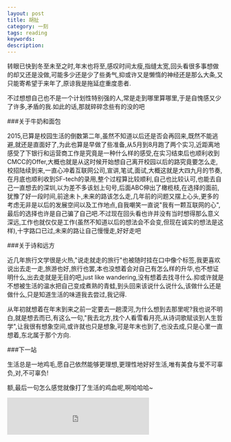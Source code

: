 ```yaml
---
layout: post
title: 胡扯
category: 一刻
tags: reading
keywords:
description:
---
```


转眼已快到冬至未至之时,年末也将至,感叹时间太瘦,指缝太宽,回头看很多事想做的却又还是没做,可能多少还是少了些勇气,抑或许又是懒惰的神经还是那么大条,又只能寄希望于来年了,原谅我是拖延症重度患者.

不过想想自己也不是一个计划性特别强的人,常是走到哪里算哪里,于是自愧感又少了许多,矛盾的我.如此的话,那就碎碎念些有的没的吧

###关于牛奶和面包

2015,已算是校园生活的倒数第二年,虽然不知道以后还是否会再回来,既然不能逃避,就还是直面好了,为此也算是早做了些准备,从5月到8月跑了两个实习,近距离地感受了下银行和运营商工作是究竟是一种什么样的感受,在实习结束后也顺利收到CMCC的Offer,大概也就是从这时候开始想自己离开校园以后的路究竟要怎么走,校招陆续到来,一直心冲着互联网公司,宣讲,笔试,面试,大概这就是大四九月的节奏,在月底也顺利收到SF-tech的录用,整个过程算比较顺利,自己也比较认可,也能去自己一直想去的深圳,以为差不多该划上句号,后面ABC伸出了橄榄枝,在选择的面前,犹豫了好一段时间,前途未卜,未来的路该怎么走,几年前的问题又摆上心头,更多的考虑无非是以后的发展空间以及工作地点,自我嘲笑一直说"我有一颗互联网的心",最后的选择也许是自己骗了自己吧.不过现在回头看也许并没有当时想得那么意义深远,工作也就仅仅是工作(虽然不知道以后的想法会不会变,但现在诚实的想法是这样),十字路口已过,未来的路让自己慢慢走,好好走吧


###关于诗和远方

近几年旅行文学很是火热,"说走就走的旅行"也被随时挂在口中像个标签,我更喜欢说出去走一走,旅游也好,旅行也罢,本也没想着会对自己有怎么样的升华,也不想证明什么,出去走就是无目的吧,just like wandering,没有想着去找寻什么.抑或许就是不想被生活的温水把自己变成煮熟的青蛙,到头回来该说什么说什么,该做什么还是做什么,只是知道生活的味道我去尝过,我记得.

从年初就想着在年末到来之前一定要去一趟漠河,为什么想到去那里呢?我也说不明白,就是想去而已,有这么一句,"我去北方,找个人看雪看月亮,从诗词歌赋谈到人生哲学",让我很有想象空间,或许就也只是想象,可是年末也到了,也没去成,只是心里一直想着,东北属于那个方向.

###下一站

生活总是一地鸡毛,愿自己依然能够更理想,更理性地好好生活,唯有美食与爱不可辜负,对,不可辜负!

额,最后一句怎么感觉就像打了生活的鸡血呢,啊哈哈哈~

<iframe frameborder="no" border="0" marginwidth="0" marginheight="0" width=330 height=86 src="http://music.163.com/outchain/player?type=2&id=32683108&auto=1&height=66"></iframe>

